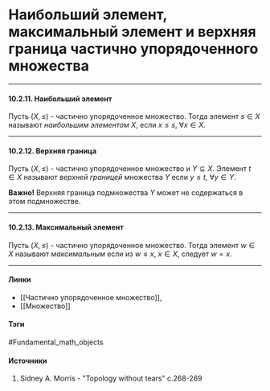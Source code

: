 # Наибольший элемент, максимальный элемент и верхняя граница частично упорядоченного множества
***
#### 10.2.11. Наибольший элемент
Пусть $(X,\le)$ - частично упорядоченное множество. Тогда элемент $s\in X$ называют *наибольшим элементом* $X$, если $x\le s$, $\forall x\in X$.
***
#### 10.2.12. Верхняя граница
Пусть $(X,\le)$ - частично упорядоченное множество и $Y\subseteq X$. Элемент $t\in X$ называют *верхней границей* множества $Y$ если $y\le t$, $\forall y\in Y$.

**Важно!**
Верхняя граница подмножества $Y$ может не содержаться в этом подмножестве.
***
#### 10.2.13. Максимальный элемент
Пусть $(X,\le)$ - частично упорядоченное множество. Тогда элемент $w\in X$ называют *максимальным* если из $w\le x$, $x\in X$, следует $w=x$.
***
#### Линки
- [[Частично упорядоченное множество]],
- [[Множество]]
#### Тэги
 #Fundamental_math_objects 
#### Источники
1. Sidney A. Morris - "Topology without tears" c.268-269